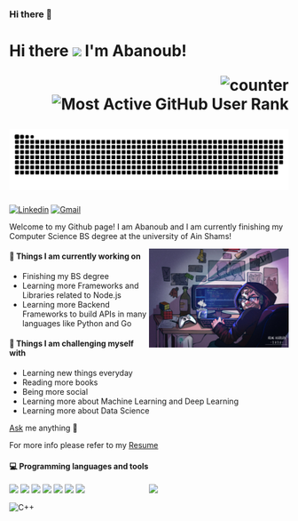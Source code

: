 ### Hi there 👋

<!--
**Abanoub321/Abanoub321** is a ✨ _special_ ✨ repository because its `README.md` (this file) appears on your GitHub profile.
-->

<!-- <div align="center">

### Hi, i'm Abanoub 👋 👨‍💻 
:octocat:

<!-- ![counter](https://en4u5rphp26v6e8.m.pipedream.net)

![Most Active GitHub User Rank](https://enksdv5x6tt42mz.m.pipedream.net) -->

<!-- </div>

~~- 🔭 I’m currently working on Graduation Project 👨‍🎓~~
- 🤔 I’m looking for help with Payment Gatways

<div align="center">

[![Abanoub's github stats](https://github-readme-stats.vercel.app/api?username=Abanoub321&count_private=true&show_icons=true&theme=radical)](https://github.com/anuraghazra/github-readme-stats) -->

<h1 align="left">Hi there  <img src="https://raw.githubusercontent.com/iampavangandhi/iampavangandhi/master/gifs/Hi.gif" width="30px">
I'm Abanoub!
<div align=right>

![counter](https://en4u5rphp26v6e8.m.pipedream.net)
![Most Active GitHub User Rank](https://enksdv5x6tt42mz.m.pipedream.net)

</div>
<div align="center">
  <img  src="https://github.com/abanoub321/abanoub321/blob/main/grid-snake.svg"
       alt="snake" /></a>
</div>
</h1>

[![Linkedin](https://img.shields.io/badge/-LinkedIn-blue?style=flat&logo=Linkedin&logoColor=white)](https://www.linkedin.com/in/abanoub-milad/)
[![Gmail](https://img.shields.io/badge/-Gmail-c14438?style=flat&logo=Gmail&logoColor=white)](mailto:abanoubmilad12@gmail.com)

Welcome to my Github page! I am Abanoub and I am currently finishing my Computer Science BS degree at the university of Ain Shams!  

<img align="right" alt="img" src="https://github.com/abanoub321/abanoub321/blob/main/cover_image.jpg" width="50%" height="auto" />

#### 🌱 Things I am currently working on

- Finishing my BS degree
- Learning more Frameworks and Libraries related to Node.js
- Learning more Backend Frameworks to build APIs in many languages like Python and Go

#### :muscle: Things I am challenging myself with

- Learning new things everyday
- Reading more books
- Being more social
- Learning more about Machine Learning and Deep Learning
- Learning more about Data Science

[Ask](https://github.com/abanoub321/abanoub321/discussions/new?category=q-a) me anything 💭

For more info please refer to my [Resume](https://drive.google.com/file/d/18hnPM4xIm5pXwPvRUgvZrSVydlwkcYBq/view?usp=share_link)

#### :computer: Programming languages and tools

<p>
 <img width="50%" align="right" src="https://github-readme-stats.vercel.app/api?username=abanoub321&show_icons=true&hide_border=true" />

<img src="https://img.shields.io/badge/-JavaScript-eed718?style=flat&logo=javascript&logoColor=ffffff">
<img src="https://img.shields.io/badge/-typescript-0000ff?style=flat&logo=typescript&logoColor=fff">
<img src="https://img.shields.io/badge/-MongoDB-4DB33D?style=flat&logo=mongodb&logoColor=FFFFFF">
<img src="https://img.shields.io/badge/-Express.js-787878?style=flat">
<img src="https://img.shields.io/badge/-Node.js-3C873A?style=flat&logo=Node.js&logoColor=white">
<img src="https://img.shields.io/badge/-GraphQL-e535ab?style=flat&logo=graphql&logoColor=FFFFFF">
<img src="https://img.shields.io/badge/problem-solving-green">

<br>

![C++](https://img.shields.io/badge/c++-%2300599C.svg?style=for-the-badge&logo=c%2B%2B&logoColor=white)
